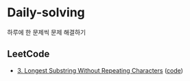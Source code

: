 # Daily-solving
하루에 한 문제씩 문제 해결하기

## LeetCode
- [3. Longest Substring Without Repeating Characters](https://leetcode.com/problems/longest-substring-without-repeating-characters/) ([code](./leetcode/longest-substring-without-repeating-characters.kt))
